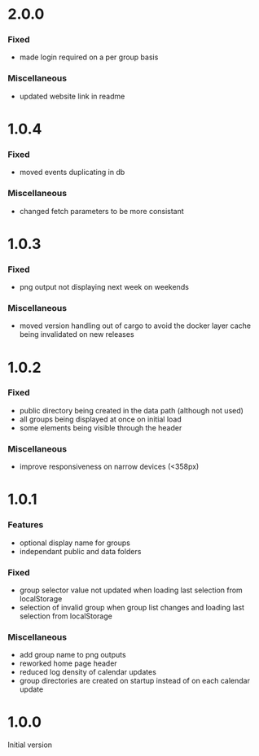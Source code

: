 
# 2.0.0

### Fixed
- made login required on a per group basis 

### Miscellaneous
- updated website link in readme

# 1.0.4

### Fixed
- moved events duplicating in db

### Miscellaneous
- changed fetch parameters to be more consistant

# 1.0.3

### Fixed
- png output not displaying next week on weekends

### Miscellaneous
- moved version handling out of cargo to avoid the docker layer cache being invalidated on new releases

# 1.0.2

### Fixed
- public directory being created in the data path (although not used)
- all groups being displayed at once on initial load
- some elements being visible through the header

### Miscellaneous
- improve responsiveness on narrow devices (<358px)

# 1.0.1

### Features
- optional display name for groups
- independant public and data folders

### Fixed
- group selector value not updated when loading last selection from localStorage
- selection of invalid group when group list changes and loading last selection from localStorage

### Miscellaneous
- add group name to png outputs
- reworked home page header 
- reduced log density of calendar updates
- group directories are created on startup instead of on each calendar update

# 1.0.0

Initial version
